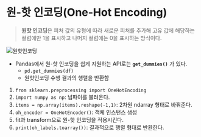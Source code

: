 # 원-핫 인코딩(One-Hot Encoding)

> **원핫 인코딩**은 피처 값의 유형에 따라 새로운 피처를 추가해 고유 값에 해당하는 컬럼에만 1을 표시하고 나머지 컬럼에는 0을 표시하는 방식이다.

![원핫인코딩](https://miro.medium.com/v2/resize:fit:1200/0*PO_ENSfL80nPRqIg)

- Pandas에서 원-핫 인코딩을 쉽게 지원하는 API로는 **`get_dummies()`** 가 있다.
  - `pd.get_dummies(df)`
  - 원핫인코딩 수행 결과의 행렬을 반환함


1. `from sklearn.preprocessing import OneHotEncoding`
2. `import numpy as np`: 넘파이를 불러온다.
3. `items = np.array(items).reshape(-1,1)`: 2차원 ndarray 형태로 바꿔준다.
4. `oh_encoder = OneHotEncoder()`: 객체 인스턴스 생성
5. fit과 transform으로 원-핫 인코딩을 적용시킨다.
6. `print(oh_labels.toarray())`: 결과적으로 행렬 형태로 반환한다.